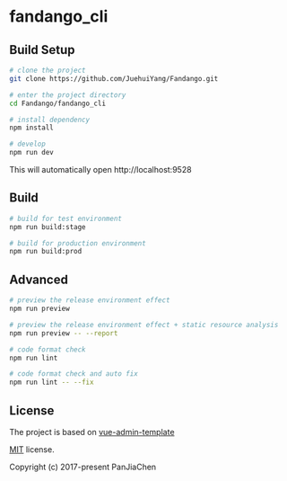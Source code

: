 # fandango_cli

## Build Setup

```bash
# clone the project
git clone https://github.com/JuehuiYang/Fandango.git

# enter the project directory
cd Fandango/fandango_cli

# install dependency
npm install

# develop
npm run dev
```

This will automatically open http://localhost:9528

## Build

```bash
# build for test environment
npm run build:stage

# build for production environment
npm run build:prod
```

## Advanced

```bash
# preview the release environment effect
npm run preview

# preview the release environment effect + static resource analysis
npm run preview -- --report

# code format check
npm run lint

# code format check and auto fix
npm run lint -- --fix
```

## License

The project is based on [vue-admin-template](https://github.com/PanJiaChen/vue-admin-template)

[MIT](https://github.com/PanJiaChen/vue-admin-template/blob/master/LICENSE) license.

Copyright (c) 2017-present PanJiaChen

